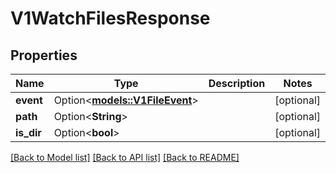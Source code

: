 # V1WatchFilesResponse

## Properties

Name | Type | Description | Notes
------------ | ------------- | ------------- | -------------
**event** | Option<[**models::V1FileEvent**](v1FileEvent.md)> |  | [optional]
**path** | Option<**String**> |  | [optional]
**is_dir** | Option<**bool**> |  | [optional]

[[Back to Model list]](../README.md#documentation-for-models) [[Back to API list]](../README.md#documentation-for-api-endpoints) [[Back to README]](../README.md)


